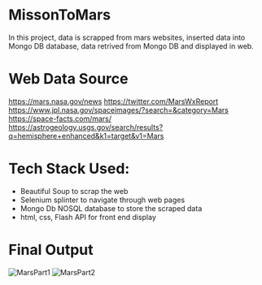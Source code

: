# MissonToMars

In this project, data is scrapped from mars websites, inserted data into Mongo DB database, data retrived from Mongo DB and displayed in web.

# Web Data Source
https://mars.nasa.gov/news
https://twitter.com/MarsWxReport
https://www.jpl.nasa.gov/spaceimages/?search=&category=Mars
https://space-facts.com/mars/
https://astrogeology.usgs.gov/search/results?q=hemisphere+enhanced&k1=target&v1=Mars

# Tech Stack Used:
- Beautiful Soup to scrap the web
- Selenium splinter to navigate through web pages
- Mongo Db NOSQL database to store the scraped data
- html, css, Flash API for front end display

# Final Output
![MarsPart1](https://user-images.githubusercontent.com/22437603/62915982-7d6a2b80-bd64-11e9-9faf-d8add3b26c05.PNG)
![MarsPart2](https://user-images.githubusercontent.com/22437603/62915992-88bd5700-bd64-11e9-9fea-beb233dbc2ff.PNG)
